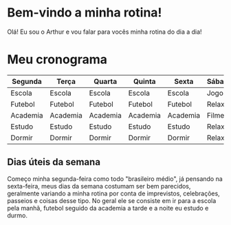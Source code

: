 ﻿# Bem-vindo a minha rotina!

Olá! Eu sou o Arthur e vou falar para vocês minha rotina do dia a dia!


# Meu cronograma
| Segunda | Terça | Quarta | Quinta | Sexta  | Sábado  | Domingo |
|---|---|---|---|---|---|---|
| Escola | Escola | Escola | Escola | Escola | Jogo    | Jogo    |
| Futebol | Futebol | Futebol | Futebol | Futebol | Relaxar | Relaxar |
| Academia | Academia | Academia | Academia | Academia | Filme   | Filme   |
| Estudo  | Estudo  | Estudo  | Estudo  | Estudo  | Relaxar | Relaxar |
| Dormir  | Dormir  | Dormir  | Dormir  | Dormir  | Relaxar | Relaxar |

## Dias úteis da semana
Começo minha segunda-feira como todo "brasileiro médio", já pensando na sexta-feira, meus dias da semana costumam ser bem parecidos, geralmente variando a minha rotina por conta de imprevistos, celebrações, passeios e coisas desse tipo. No geral ele se consiste em ir para a escola pela manhã, futebol seguido da academia a tarde e a noite eu estudo e durmo. 

